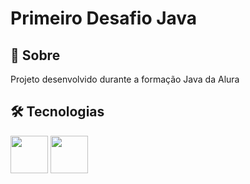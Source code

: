 <h1>Primeiro Desafio Java</h1>

<h2>📝 Sobre</h2>
<p>Projeto desenvolvido durante a formação Java da Alura</p>

<h2>🛠 Tecnologias</h2>
<div>
  <img loading="lazy" src="https://cdn.jsdelivr.net/gh/devicons/devicon@latest/icons/java/java-original-wordmark.svg" width="60" height="60"/>
  <img loading="lazy" src="https://cdn.jsdelivr.net/gh/devicons/devicon@latest/icons/intellij/intellij-original.svg" width="60" height="60"/>
</div>
